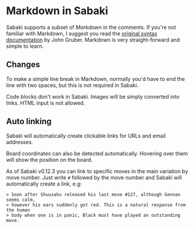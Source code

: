# Markdown in Sabaki

Sabaki supports a subset of _Markdown_ in the comments. If you're not familiar
with Markdown, I suggest you read the
[original syntax documentation](http://daringfireball.net/projects/markdown/syntax)
by John Gruber. Markdown is very straight-forward and simple to learn.

## Changes

To make a simple line break in Markdown, normally you'd have to end the line
with two spaces, but this is not required in Sabaki.

Code blocks don't work in Sabaki. Images will be simply converted into links.
HTML input is not allowed.

## Auto linking

Sabaki will automatically create clickable links for URLs and email addresses.

Board coordinates can also be detected automatically. Hovering over them will
show the position on the board.

As of Sabaki v0.12.3 you can link to specific moves in the main variation by
move number. Just write `#` followed by the move number and Sabaki will
automatically create a link, e.g:

```
> Soon after Shuusaku released his last move #127, although Gennan seems calm,
> however his ears suddenly got red. This is a natural response from the human
> body when one is in panic, Black must have played an outstanding move.
```
